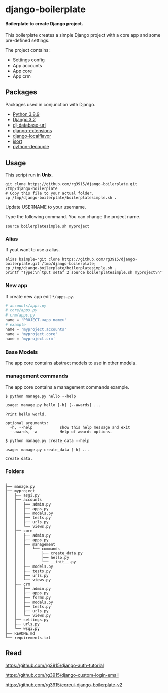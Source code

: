 # django-boilerplate

#### Boilerplate to create Django project.

This boilerplate creates a simple Django project with a core app and some pre-defined settings.

The project contains:

* Settings config
* App accounts
* App core
* App crm

## Packages

Packages used in conjunction with Django.

* [Python 3.8.9](https://www.python.org/downloads/)
* [Django 3.2](https://www.djangoproject.com/)
* [dj-database-url](https://pypi.org/project/dj-database-url/)
* [django-extensions](https://django-extensions.readthedocs.io/en/latest/installation_instructions.html)
* [django-localflavor](https://pypi.org/project/django-localflavor/)
* [isort](https://pypi.org/project/isort/)
* [python-decouple](https://pypi.org/project/python-decouple/)


## Usage

This script run in **Unix**.

```
git clone https://github.com/rg3915/django-boilerplate.git /tmp/django-boilerplate
# Copy this file to your actual folder.
cp /tmp/django-boilerplate/boilerplatesimple.sh .
```

Update USERNAME to your username.

Type the following command. You can change the project name.

```
source boilerplatesimple.sh myproject
```


### Alias

If yout want to use a alias.

```
alias bsimple='git clone https://github.com/rg3915/django-boilerplate.git /tmp/django-boilerplate;
cp /tmp/django-boilerplate/boilerplatesimple.sh .
printf "Type:\n`tput setaf 2`source boilerplatesimple.sh myproject\n"'
```

### New app

If create new app edit `*/apps.py`.



```python
# accounts/apps.py
# core/apps.py
# crm/apps.py
name = 'PROJECT.<app name>'
# example
name = 'myproject.accounts'
name = 'myproject.core'
name = 'myproject.crm'
```

### Base Models

The app core contains abstract models to use in other models.


### management commands

The app core contains a management commands example.

```
$ python manage.py hello --help

usage: manage.py hello [-h] [--awards] ...

Print hello world.

optional arguments:
  -h, --help            show this help message and exit
  --awards, -a          Help of awards options.
```

```
$ python manage.py create_data --help

usage: manage.py create_data [-h] ...

Create data.
```


### Folders

```
.
├── manage.py
├── myproject
│   ├── asgi.py
│   ├── accounts
│   │   ├── admin.py
│   │   ├── apps.py
│   │   ├── models.py
│   │   ├── tests.py
│   │   ├── urls.py
│   │   └── views.py
│   ├── core
│   │   ├── admin.py
│   │   ├── apps.py
│   │   ├── management
│   │   │   └── commands
│   │   │       ├── create_data.py
│   │   │       ├── hello.py
│   │   │       └── __init__.py
│   │   ├── models.py
│   │   ├── tests.py
│   │   ├── urls.py
│   │   └── views.py
│   ├── crm
│   │   ├── admin.py
│   │   ├── apps.py
│   │   ├── forms.py
│   │   ├── models.py
│   │   ├── tests.py
│   │   ├── urls.py
│   │   └── views.py
│   ├── settings.py
│   ├── urls.py
│   └── wsgi.py
├── README.md
└── requirements.txt
```

## Read

https://github.com/rg3915/django-auth-tutorial

https://github.com/rg3915/django-custom-login-email

https://github.com/rg3915/coreui-django-boilerplate-v2
